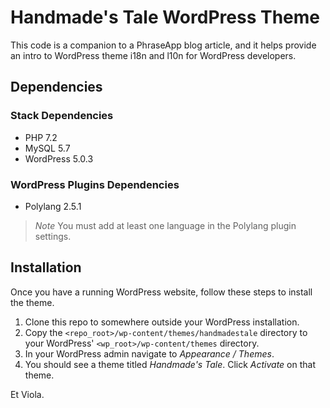 # Handmade's Tale WordPress Theme
This code is a companion to a PhraseApp blog article, and it helps provide an
intro to WordPress theme i18n and l10n for WordPress developers.

## Dependencies

### Stack Dependencies
- PHP 7.2
- MySQL 5.7
- WordPress 5.0.3

### WordPress Plugins Dependencies
- Polylang 2.5.1

> _Note_ You must add at least one language in the Polylang plugin settings.

## Installation
Once you have a running WordPress website, follow these steps to install the
theme.

1. Clone this repo to somewhere outside your WordPress installation.
1. Copy the `<repo_root>/wp-content/themes/handmadestale` directory to your WordPress' `<wp_root>/wp-content/themes` directory.
1. In your WordPress admin navigate to _Appearance / Themes_.
1. You should see a theme titled _Handmade's Tale_. Click _Activate_ on that
theme.

Et Viola.
